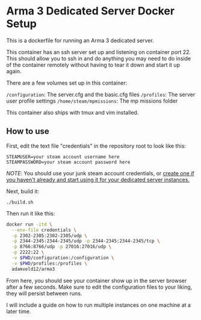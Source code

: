 # Arma 3 Dedicated Server Docker Setup

This is a dockerfile for running an Arma 3 dedicated server.

This container has an ssh server set up and listening on container port 22. This should allow you to ssh in and do anything you may need to do inside of the container remotely without having to tear it down and start it up again.

There are a few volumes set up in this container:

`/configuration`: The server.cfg and the basic.cfg files
`/profiles`: The server user profile settings
`/home/steam/mpmissions`: The mp missions folder

This container also ships with tmux and vim installed.

## How to use

First, edit the text file "credentials" in the repository root to look like this:

```
STEAMUSER=your steam account username here
STEAMPASSWORD=your steam account password here
```

*NOTE*: You should use your junk steam account credentials, or [create one if you haven't already and start using it for your dedicated server instances.](https://developer.valvesoftware.com/wiki/SteamCMD#SteamCMD_Login)

Next, build it:

`./build.sh`

Then run it like this:

```sh
docker run -itd \
  --env-file credentials \
  -p 2302-2305:2302-2305/udp \
  -p 2344-2345:2344-2345/udp -p 2344-2345:2344-2345/tcp \
  -p 8766:8766/udp -p 27016:27016/udp \
  -p 2222:22 \
  -v $PWD/configuration:/configuration \
  -v $PWD/profiles:/profiles \
  adamveld12/arma3 
```

From here, you should see your container show up in the server browser after a few seconds. Make sure to edit the configuration files to your liking, they will persist between runs.

I will include a guide on how to run multiple instances on one machine at a later time.

